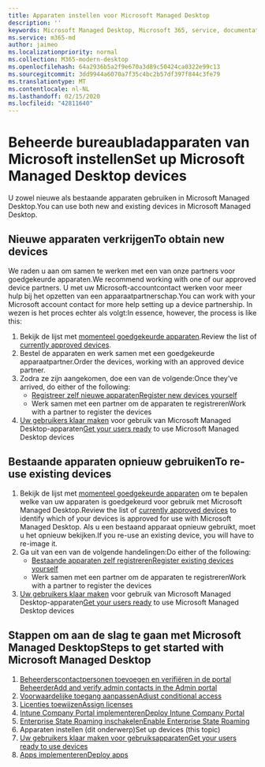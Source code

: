 ```yaml
---
title: Apparaten instellen voor Microsoft Managed Desktop
description: ''
keywords: Microsoft Managed Desktop, Microsoft 365, service, documentatie
ms.service: m365-md
author: jaimeo
ms.localizationpriority: normal
ms.collection: M365-modern-desktop
ms.openlocfilehash: 64a2936b5a2f9e670a3d89c50424ca0322e99c13
ms.sourcegitcommit: 3dd9944a6070a7f35c4bc2b57df397f844c3fe79
ms.translationtype: MT
ms.contentlocale: nl-NL
ms.lasthandoff: 02/15/2020
ms.locfileid: "42811640"
---
```

# <a name="set-up-microsoft-managed-desktop-devices"></a><span data-ttu-id="1734c-103">Beheerde bureaubladapparaten van Microsoft instellen</span><span class="sxs-lookup"><span data-stu-id="1734c-103">Set up Microsoft Managed Desktop devices</span></span>

<span data-ttu-id="1734c-104">U zowel nieuwe als bestaande apparaten gebruiken in Microsoft Managed Desktop.</span><span class="sxs-lookup"><span data-stu-id="1734c-104">You can use both new and existing devices in Microsoft Managed Desktop.</span></span>

## <a name="to-obtain-new-devices"></a><span data-ttu-id="1734c-105">Nieuwe apparaten verkrijgen</span><span class="sxs-lookup"><span data-stu-id="1734c-105">To obtain new devices</span></span>

<span data-ttu-id="1734c-106">We raden u aan om samen te werken met een van onze partners voor goedgekeurde apparaten.</span><span class="sxs-lookup"><span data-stu-id="1734c-106">We recommend working with one of our approved device partners.</span></span> <span data-ttu-id="1734c-107">U met uw Microsoft-accountcontact werken voor meer hulp bij het opzetten van een apparaatpartnerschap.</span><span class="sxs-lookup"><span data-stu-id="1734c-107">You can work with your Microsoft account contact for more help setting up a device partnership.</span></span> <span data-ttu-id="1734c-108">In wezen is het proces echter als volgt:</span><span class="sxs-lookup"><span data-stu-id="1734c-108">In essence, however, the process is like this:</span></span>

1. <span data-ttu-id="1734c-109">Bekijk de lijst met [momenteel goedgekeurde apparaten](../service-description/device-list.md).</span><span class="sxs-lookup"><span data-stu-id="1734c-109">Review the list of [currently approved devices](../service-description/device-list.md).</span></span>
2. <span data-ttu-id="1734c-110">Bestel de apparaten en werk samen met een goedgekeurde apparaatpartner.</span><span class="sxs-lookup"><span data-stu-id="1734c-110">Order the devices, working with an approved device partner.</span></span>
3. <span data-ttu-id="1734c-111">Zodra ze zijn aangekomen, doe een van de volgende:</span><span class="sxs-lookup"><span data-stu-id="1734c-111">Once they've arrived, do either of the following:</span></span>
    - [<span data-ttu-id="1734c-112">Registreer zelf nieuwe apparaten</span><span class="sxs-lookup"><span data-stu-id="1734c-112">Register new devices yourself</span></span>](register-devices-self.md)
    - <span data-ttu-id="1734c-113">Werk samen met een partner om de apparaten te registreren</span><span class="sxs-lookup"><span data-stu-id="1734c-113">Work with a partner to register the devices</span></span>
4. <span data-ttu-id="1734c-114">[Uw gebruikers klaar maken](get-started-devices.md) voor gebruik van Microsoft Managed Desktop-apparaten</span><span class="sxs-lookup"><span data-stu-id="1734c-114">[Get your users ready](get-started-devices.md) to use Microsoft Managed Desktop devices</span></span>

## <a name="to-re-use-existing-devices"></a><span data-ttu-id="1734c-115">Bestaande apparaten opnieuw gebruiken</span><span class="sxs-lookup"><span data-stu-id="1734c-115">To re-use existing devices</span></span>

1. <span data-ttu-id="1734c-116">Bekijk de lijst met [momenteel goedgekeurde apparaten](../service-description/device-list.md) om te bepalen welke van uw apparaten is goedgekeurd voor gebruik met Microsoft Managed Desktop.</span><span class="sxs-lookup"><span data-stu-id="1734c-116">Review the list of [currently approved devices](../service-description/device-list.md) to identify which of your devices is approved for use with Microsoft Managed Desktop.</span></span> <span data-ttu-id="1734c-117">Als u een bestaand apparaat opnieuw gebruikt, moet u het opnieuw bekijken.</span><span class="sxs-lookup"><span data-stu-id="1734c-117">If you re-use an existing device, you will have to re-image it.</span></span>
2. <span data-ttu-id="1734c-118">Ga uit van een van de volgende handelingen:</span><span class="sxs-lookup"><span data-stu-id="1734c-118">Do either of the following:</span></span>
    - [<span data-ttu-id="1734c-119">Bestaande apparaten zelf registreren</span><span class="sxs-lookup"><span data-stu-id="1734c-119">Register existing devices yourself</span></span>](register-reused-devices-self.md)
    - <span data-ttu-id="1734c-120">Werk samen met een partner om de apparaten te registreren</span><span class="sxs-lookup"><span data-stu-id="1734c-120">Work with a partner to register the devices</span></span>
3. <span data-ttu-id="1734c-121">[Uw gebruikers klaar maken](get-started-devices.md) voor gebruik van Microsoft Managed Desktop-apparaten</span><span class="sxs-lookup"><span data-stu-id="1734c-121">[Get your users ready](get-started-devices.md) to use Microsoft Managed Desktop devices</span></span>

## <a name="steps-to-get-started-with-microsoft-managed-desktop"></a><span data-ttu-id="1734c-122">Stappen om aan de slag te gaan met Microsoft Managed Desktop</span><span class="sxs-lookup"><span data-stu-id="1734c-122">Steps to get started with Microsoft Managed Desktop</span></span>

1. [<span data-ttu-id="1734c-123">Beheerderscontactpersonen toevoegen en verifiëren in de portal Beheerder</span><span class="sxs-lookup"><span data-stu-id="1734c-123">Add and verify admin contacts in the Admin portal</span></span>](add-admin-contacts.md)
2. [<span data-ttu-id="1734c-124">Voorwaardelijke toegang aanpassen</span><span class="sxs-lookup"><span data-stu-id="1734c-124">Adjust conditional access</span></span>](conditional-access.md)
3. [<span data-ttu-id="1734c-125">Licenties toewijzen</span><span class="sxs-lookup"><span data-stu-id="1734c-125">Assign licenses</span></span>](assign-licenses.md)
4. [<span data-ttu-id="1734c-126">Intune Company Portal implementeren</span><span class="sxs-lookup"><span data-stu-id="1734c-126">Deploy Intune Company Portal</span></span>](company-portal.md)
5. [<span data-ttu-id="1734c-127">Enterprise State Roaming inschakelen</span><span class="sxs-lookup"><span data-stu-id="1734c-127">Enable Enterprise State Roaming</span></span>](enterprise-state-roaming.md)
6. <span data-ttu-id="1734c-128">Apparaten instellen (dit onderwerp)</span><span class="sxs-lookup"><span data-stu-id="1734c-128">Set up devices (this topic)</span></span>
7. [<span data-ttu-id="1734c-129">Uw gebruikers klaar maken voor gebruiksapparaten</span><span class="sxs-lookup"><span data-stu-id="1734c-129">Get your users ready to use devices</span></span>](get-started-devices.md)
8. [<span data-ttu-id="1734c-130">Apps implementeren</span><span class="sxs-lookup"><span data-stu-id="1734c-130">Deploy apps</span></span>](deploy-apps.md)
